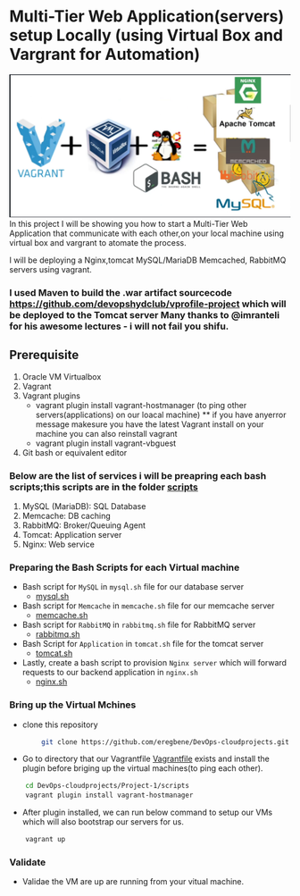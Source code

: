 # Multi-Tier Web Application(servers) setup Locally (using Virtual Box and Vargrant for Automation)
![](images/vprofile-project.png)
 In this project I will be showing you how to start a Multi-Tier Web Application that communicate with each other,on your local machine using virtual box and vargrant to atomate the process.

 I will be deploying a Nginx,tomcat MySQL/MariaDB Memcached, RabbitMQ servers using vagrant.

  ### I used Maven to build the .war artifact sourcecode https://github.com/devopshydclub/vprofile-project which will be deployed to the Tomcat server Many thanks to @imranteli for his awesome lectures - i will not fail you shifu. 

## Prerequisite
1. Oracle VM Virtualbox
2. Vagrant
3. Vagrant plugins
    * vagrant plugin install vagrant-hostmanager (to ping other servers(applications) on our loacal machine) ** if you have anyerror message    makesure you have the latest Vagrant install on your machine you can also reinstall vagrant
    * vagrant plugin install vagrant-vbguest
4. Git bash or equivalent editor

### Below are the list of services i will be preapring each bash scripts;this scripts are in the folder [scripts](../Project-1/scripts)
1. MySQL (MariaDB): SQL Database
2. Memcache: DB caching
3. RabbitMQ: Broker/Queuing Agent
4. Tomcat: Application server
5. Nginx: Web service

### Preparing the Bash Scripts for each Virtual machine
* Bash script for `MySQL` in `mysql.sh` file for our database server
    * [mysql.sh](../Project-1/scripts/mysql.sh)
* Bash script for `Memcache` in `memcache.sh` file for our memcache server 
     * [memcache.sh](../Project-1/scripts/memcache.sh)
* Bash script for `RabbitMQ` in `rabbitmq.sh` file for RabbitMQ server
    *  [rabbitmq.sh](../Project-1/scripts/rabbitmq.sh)
* Bash Script for `Application` in `tomcat.sh` file for the tomcat server
    * [tomcat.sh](../Project-1/scripts/tomcat.sh)
* Lastly, create a bash script to provision `Nginx server` which will forward requests to our backend application in `nginx.sh`
    * [nginx.sh](../Project-1/scripts/nginx.sh)

 ### Bring up the Virtual Mchines
* clone this repository 
```sh
        git clone https://github.com/eregbene/DevOps-cloudprojects.git
```

* Go to directory that our Vagrantfile [Vagrantfile](../Project-1/scripts/vagrantfile) exists and install the plugin before briging up the virtual machines(to ping each other).
```sh
    cd DevOps-cloudprojects/Project-1/scripts
    vagrant plugin install vagrant-hostmanager
```

* After plugin installed, we can run below command to setup our VMs which will also bootstrap our servers for us.
```sh
    vagrant up
```
### Validate
* Validae the VM are up are running from your vitual machine.